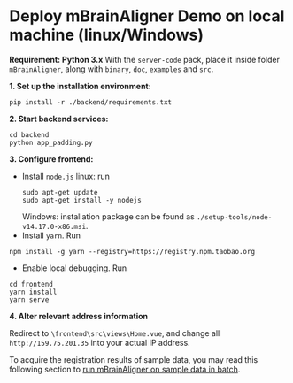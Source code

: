 # Deploy mBrainAligner Demo on local machine (linux/Windows)

**Requirement: Python 3.x**
With the `server-code` pack, place it inside folder `mBrainAligner`, along with `binary`, `doc`, `examples` and `src`. 

**1. Set up the installation environment:**
```
pip install -r ./backend/requirements.txt
```
**2. Start backend services:**

```
cd backend
python app_padding.py
```
**3. Configure frontend:**
- Install `node.js`
	linux: run
	```
	sudo apt-get update
	sudo apt-get install -y nodejs
	```
	Windows: installation package can be found as `./setup-tools/node-v14.17.0-x86.msi`.
- Install `yarn`. Run
```
npm install -g yarn --registry=https://registry.npm.taobao.org
```
- Enable local debugging. Run
```
cd frontend
yarn install
yarn serve
```
**4. Alter relevant address information**

Redirect to `\frontend\src\views\Home.vue`, and change all `http://159.75.201.35` into your actual IP address.

To acquire the registration results of sample data, you may read this following section to [run mBrainAligner on sample data in batch](https://github.com/Vaa3D/vaa3d_tools/tree/master/hackathon/mBrainAligner#--run-mbrainaligner-on-sample-data-in-batch). 